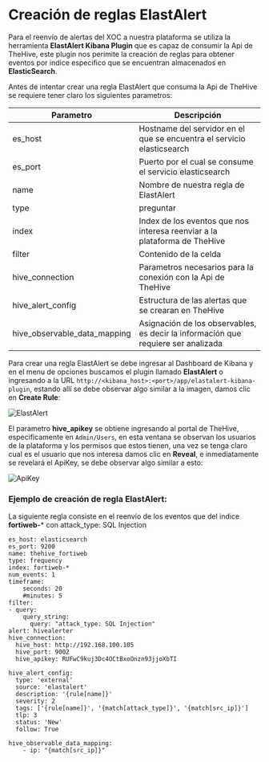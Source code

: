 # Creación de reglas ElastAlert
Para el reenvío de alertas del XOC a nuestra plataforma se utiliza la herramienta **ElastAlert Kibana Plugin** que es capaz de consumir la Api de TheHive, este plugin nos perimite la creación de reglas para obtener eventos por indice especifico que se encuentran almacenados en **ElasticSearch**.

Antes de intentar crear una regla ElastAlert que consuma la Api de TheHive se requiere tener claro los siguientes parametros:

| Parametro | Descripción |
| ------------- | ------------- |
| es_host  | Hostname del servidor en el que se encuentra el servicio elasticsearch  |
| es_port  | Puerto por el cual se consume el servicio elasticsearch  | 
| name  | Nombre de nuestra regla de ElastAlert  |
| type  | preguntar | 
| index  | Index de los eventos que nos interesa reenviar a la plataforma de TheHive  |
| filter  | Contenido de la celda  | 
| hive_connection  | Parametros necesarios para la conexión con la Api de TheHive |
| hive_alert_config  | Estructura de las alertas que se crearan en TheHive  | 
| hive_observable_data_mapping  | Asignación de los observables, es decir la información que requiere ser analizada  | 

Para crear una regla ElastAlert se debe ingresar al Dashboard de Kibana y en el menu de opciones buscamos el plugin llamado **ElastAlert** o ingresando a la URL `http://<kibana_host>:<port>/app/elastalert-kibana-plugin`, estando allí se debe observar algo similar a la imagen, damos clic en **Create Rule**:

![ElastAlert](https://user-images.githubusercontent.com/79227109/108474622-9e66e300-725d-11eb-88d7-7aad32227ce8.PNG)

El parametro **hive_apikey** se obtiene ingresando al portal de TheHive, especificamente en  `Admin/Users`, en esta ventana se observan los usuarios de la plataforma y los permisos que estos tienen, una vez se tenga claro cual es el usuario que nos interesa damos clic en **Reveal**, e inmediatamente se revelará el ApiKey, se debe observar algo similar a esto:

![ApiKey](https://user-images.githubusercontent.com/79227109/108475779-2a2d3f00-725f-11eb-8723-4efb13336d75.PNG)

### Ejemplo de creación de regla ElastAlert:
La siguiente regla consiste en el reenvío de los eventos que del indice **fortiweb-*** con attack_type: SQL Injection
 
```
es_host: elasticsearch
es_port: 9200
name: thehive_fortiweb
type: frequency
index: fortiweb-*
num_events: 1
timeframe:
    seconds: 20
    #minutes: 5
filter:
- query:
    query_string:
      query: "attack_type: SQL Injection"
alert: hivealerter
hive_connection:
  hive_host: http://192.168.100.105
  hive_port: 9002
  hive_apikey: RUFwC9kuj3Dc4OCtBxoOnzn93jjoXbTI

hive_alert_config:
  type: 'external'
  source: 'elastalert'
  description: '{rule[name]}'
  severity: 2
  tags: ['{rule[name]}', '{match[attack_type]}', '{match[src_ip]}']
  tlp: 3
  status: 'New'
  follow: True

hive_observable_data_mapping:
    - ip: "{match[src_ip]}"
```

